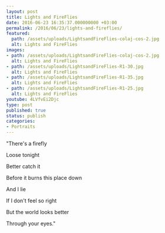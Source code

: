 ```yaml
---
layout: post
title: Lights and FireFlies
date: 2016-06-23 16:35:37.000000000 +03:00
permalink: /2016/06/23/lights-and-fireflies/
featured:
  path: /assets/uploads/LightsandFireFlies-colaj-cos-2.jpg
  alt: Lights and FireFlies
images:
- path: /assets/uploads/LightsandFireFlies-colaj-cos-2.jpg
  alt: Lights and FireFlies
- path: /assets/uploads/LightsandFireFlies-R1-30.jpg
  alt: Lights and FireFlies
- path: /assets/uploads/LightsandFireFlies-R1-35.jpg
  alt: Lights and FireFlies
- path: /assets/uploads/LightsandFireFlies-R1-25.jpg
  alt: Lights and FireFlies
youtube: 4LVfvEi2Djc
type: post
published: true
status: publish
categories:
- Portraits
---
```

"There's a firefly

Loose tonight

Better catch it

Before it burns this place down

And I lie

If I don't feel so right

But the world looks better

Through your eyes."
